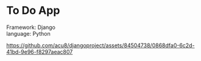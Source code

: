 # To Do App

Framework: Django <br>
language: Python


https://github.com/acu8/djangoproject/assets/84504738/0868dfa0-6c2d-41bd-9e96-f8297aeac807

